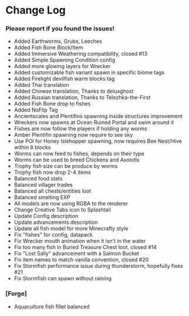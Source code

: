 # Change Log

### Please report if you found the issues!

* Added Earthworms, Grubs, Leeches
* Added Fish Bone Block/Item
* Added Immersive Weathering compatibility, closed #13
* Added Simple Spawning Condition config
* Added more glowing layers for Wrecker
* Added customizable fish variant spawn in specific biome tags
* Added Firelight devilfish warm blocks tag
* Added Thai translation
* Added Chinese translation, Thanks to deluxghost
* Added Russian translation, Thanks to Telezhka-the-First
* Added Fish Bone drop to fishes
* Added NoFlip Tag
* Ancientscales and Plentifins spawning inside structures improvement
* Wreckers now spawns at Ocean Ruined Portal and swim around it
* Fishes are now follow the players if holding any worms
* Amber Plentifin spawning now require to see sky
* Use POI for Honey Islehopper spawning, now requires Bee Nest/Hive within 8 blocks
* Worms can now feed to fishes, depends on their type
* Worms can be used to breed Chickens and Axolotls
* Trophy fish size can be produce by worms
* Trophy fish now drop 2-4 items
* Balanced food stats
* Balanced villager trades
* Balanced all chests/entities loot
* Balanced smelting EXP
* All models are now using RGBA to the renderer
* Change Creative Tabs icon to Splashtail
* Update Config description
* Update advancements description
* Update all fish model for more Minecrafty style
* Fix "fishes" for config, datapack
* Fix Wrecker mouth animation when it isn't in the water
* Fix too many fish in Buried Treasure Chest loot, closed #14
* Fix "Lost Sally" advancement with a Salmon Bucket
* Fix item names to match vanilla convention, closed #20
* Fix Stormfish performance issue during thunderstorm, hopefully fixes #21
* Fix Stormfish can spawn without raining

### [Forge]
* Aquaculture fish fillet balanced